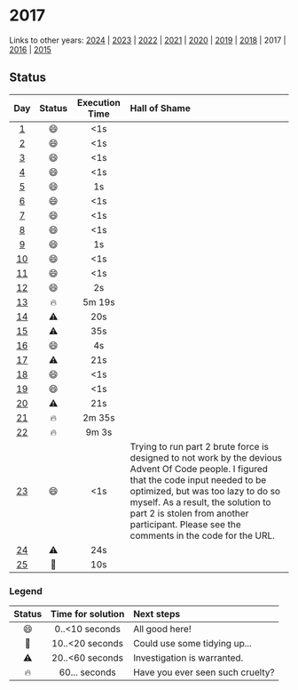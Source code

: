 # 2017 

Links to other years: 
[2024](https://github.com/Wave39/AdventOfCode/blob/master/AdventOfCode/Puzzles/2024/README.md) |
[2023](https://github.com/Wave39/AdventOfCode/blob/master/AdventOfCode/Puzzles/2023/README.md) |
[2022](https://github.com/Wave39/AdventOfCode/blob/master/AdventOfCode/Puzzles/2022/README.md) |
[2021](https://github.com/Wave39/AdventOfCode/blob/master/AdventOfCode/Puzzles/2021/README.md) |
[2020](https://github.com/Wave39/AdventOfCode/blob/master/AdventOfCode/Puzzles/2020/README.md) |
[2019](https://github.com/Wave39/AdventOfCode/blob/master/AdventOfCode/Puzzles/2019/README.md) |
[2018](https://github.com/Wave39/AdventOfCode/blob/master/AdventOfCode/Puzzles/2018/README.md) |
2017 |
[2016](https://github.com/Wave39/AdventOfCode/blob/master/AdventOfCode/Puzzles/2016/README.md) |
[2015](https://github.com/Wave39/AdventOfCode/blob/master/AdventOfCode/Puzzles/2015/README.md)

## Status

| Day | Status | Execution Time | Hall of Shame |
| :---: | :---: | :---: | :--- |
| [1](https://adventofcode.com/2017/day/1) | :smile: | <1s |
| [2](https://adventofcode.com/2017/day/2) | :smile: | <1s |
| [3](https://adventofcode.com/2017/day/3) | :smile: | <1s |
| [4](https://adventofcode.com/2017/day/4) | :smile: | <1s |
| [5](https://adventofcode.com/2017/day/5) | :smile: | 1s |
| [6](https://adventofcode.com/2017/day/6) | :smile: | <1s |
| [7](https://adventofcode.com/2017/day/7) | :smile: | <1s |
| [8](https://adventofcode.com/2017/day/8) | :smile: | <1s |
| [9](https://adventofcode.com/2017/day/9) | :smile: | 1s |
| [10](https://adventofcode.com/2017/day/10) | :smile: | <1s |
| [11](https://adventofcode.com/2017/day/11) | :smile: | <1s |
| [12](https://adventofcode.com/2017/day/12) | :smile: | 2s |
| [13](https://adventofcode.com/2017/day/13) | :fire: | 5m 19s |
| [14](https://adventofcode.com/2017/day/14) | :warning: | 20s |
| [15](https://adventofcode.com/2017/day/15) | :warning: | 35s |
| [16](https://adventofcode.com/2017/day/16) | :smile: | 4s |
| [17](https://adventofcode.com/2017/day/17) | :warning: | 21s |
| [18](https://adventofcode.com/2017/day/18) | :smile: | <1s |
| [19](https://adventofcode.com/2017/day/19) | :smile: | <1s | 
| [20](https://adventofcode.com/2017/day/20) | :warning: | 21s |
| [21](https://adventofcode.com/2017/day/21) | :fire: | 2m 35s |
| [22](https://adventofcode.com/2017/day/22) | :fire: | 9m 3s |
| [23](https://adventofcode.com/2017/day/23) | :smile: | <1s | Trying to run part 2 brute force is designed to not work by the devious Advent Of Code people. I figured that the code input needed to be optimized, but was too lazy to do so myself. As a result, the solution to part 2 is stolen from another participant. Please see the comments in the code for the URL. |
| [24](https://adventofcode.com/2017/day/24) | :warning: | 24s |
| [25](https://adventofcode.com/2017/day/25) | :eyes: | 10s |

### Legend

| Status | Time for solution | Next steps |
| :---: | :---: | :--- |
| :smile: | 0..<10 seconds | All good here! |
| :eyes: | 10..<20 seconds | Could use some tidying up... |
| :warning: | 20..<60 seconds | Investigation is warranted. |
| :fire: | 60... seconds | Have you ever seen such cruelty? |
